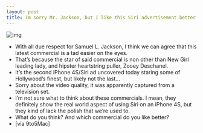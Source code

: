 ```yaml
---
layout: post
title: Im sorry Mr. Jackson, but I like this Siri advertisement better
---
```

![img](http://media.idownloadblog.com/wp-content/uploads/2012/04/Zooey.jpg)
* With all due respect for Samuel L. Jackson, I think we can agree that this latest commercial is a tad easier on the eyes.
* That’s because the star of said commercial is non other than New Girl leading lady, and hipster heartstring puller, Zooey Deschanel.
* It’s the second iPhone 4S/Siri ad uncovered today staring some of Hollywood’s finest, but likely not the last…
* Sorry about the video quality, it was apparently captured from a television set.
* I’m not sure what to think about these commercials. I mean, they definitely show the real world aspect of using Siri on an iPhone 4S, but they kind of lack the polish that we’re used to.
* What do you think? And which commercial do you like better?
* [via 9to5Mac]

